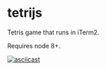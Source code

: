 # tetrijs

Tetris game that runs in iTerm2.

Requires node 8+.

[![asciicast](https://asciinema.org/a/268952.svg)](https://asciinema.org/a/268952?t=6)
